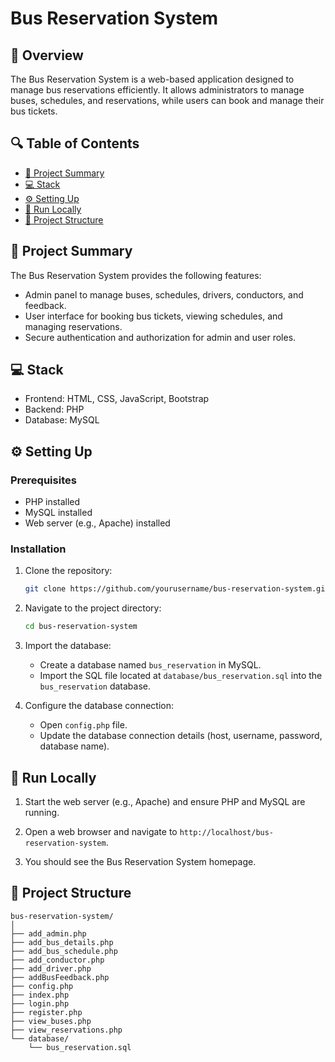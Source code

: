 # Bus Reservation System

## 📌 Overview

The Bus Reservation System is a web-based application designed to manage bus reservations efficiently. It allows administrators to manage buses, schedules, and reservations, while users can book and manage their bus tickets.

## 🔍 Table of Contents

- [📝 Project Summary](#-project-summary)
- [💻 Stack](#-stack)
- [⚙️ Setting Up](#-setting-up)
- [🚀 Run Locally](#-run-locally)
- [📂 Project Structure](#-project-structure)

## 📝 Project Summary

The Bus Reservation System provides the following features:
- Admin panel to manage buses, schedules, drivers, conductors, and feedback.
- User interface for booking bus tickets, viewing schedules, and managing reservations.
- Secure authentication and authorization for admin and user roles.

## 💻 Stack

- Frontend: HTML, CSS, JavaScript, Bootstrap
- Backend: PHP
- Database: MySQL

## ⚙️ Setting Up

### Prerequisites

- PHP installed
- MySQL installed
- Web server (e.g., Apache) installed

### Installation

1. Clone the repository:
   ```sh
   git clone https://github.com/yourusername/bus-reservation-system.git
   ```

2. Navigate to the project directory:
   ```sh
   cd bus-reservation-system
   ```

3. Import the database:
   - Create a database named `bus_reservation` in MySQL.
   - Import the SQL file located at `database/bus_reservation.sql` into the `bus_reservation` database.

4. Configure the database connection:
   - Open `config.php` file.
   - Update the database connection details (host, username, password, database name).

## 🚀 Run Locally

1. Start the web server (e.g., Apache) and ensure PHP and MySQL are running.

2. Open a web browser and navigate to `http://localhost/bus-reservation-system`.

3. You should see the Bus Reservation System homepage.

## 📂 Project Structure

```
bus-reservation-system/
│
├── add_admin.php
├── add_bus_details.php
├── add_bus_schedule.php
├── add_conductor.php
├── add_driver.php
├── addBusFeedback.php
├── config.php
├── index.php
├── login.php
├── register.php
├── view_buses.php
├── view_reservations.php
└── database/
    └── bus_reservation.sql
```